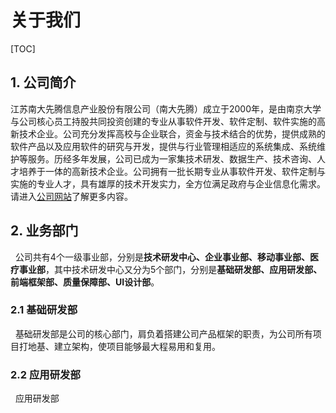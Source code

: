 # 关于我们

[TOC]

## 1. 公司简介
   江苏南大先腾信息产业股份有限公司（南大先腾）成立于2000年，是由南京大学与公司核心员工持股共同投资创建的专业从事软件开发、软件定制、软件实施的高新技术企业。公司充分发挥高校与企业联合，资金与技术结合的优势，提供成熟的软件产品以及应用软件的研究与开发，提供与行业管理相适应的系统集成、系统维护等服务。历经多年发展，公司已成为一家集技术研发、数据生产、技术咨询、人才培养于一体的高新技术企业。公司拥有一批长期专业从事软件开发、软件定制与实施的专业人才，具有雄厚的技术开发实力，全方位满足政府与企业信息化需求。请进入[公司网站](http://www.centit.com/)了解更多内容。

## 2. 业务部门
   公司共有4个一级事业部，分别是**技术研发中心、企业事业部、移动事业部、医疗事业部**，其中技术研发中心又分为5个部门，分别是**基础研发部、应用研发部、前端框架部、质量保障部、UI设计部**。

### 2.1 基础研发部
   基础研发部是公司的核心部门，肩负着搭建公司产品框架的职责，为公司所有项目打地基、建立架构，使项目能够最大程易用和复用。
   
### 2.2 应用研发部
   应用研发部
